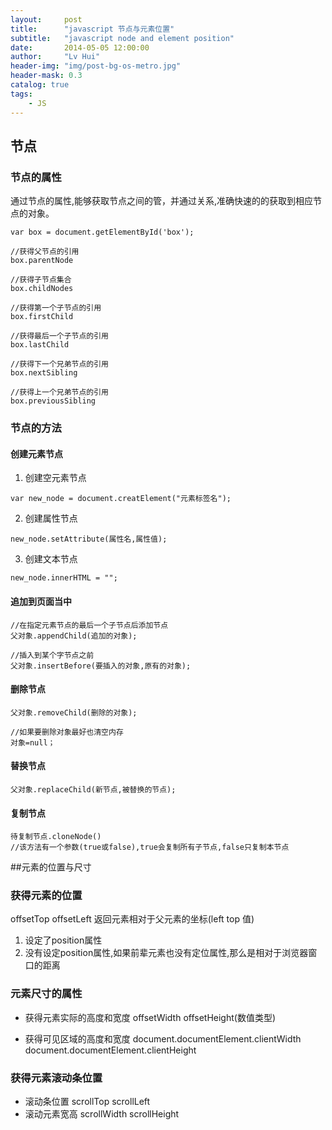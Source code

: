 ```yaml
---
layout:     post
title:      "javascript 节点与元素位置"
subtitle:   "javascript node and element position"
date:       2014-05-05 12:00:00
author:     "Lv Hui"
header-img: "img/post-bg-os-metro.jpg"
header-mask: 0.3
catalog: true
tags:
    - JS
---
```


## 节点

### 节点的属性

通过节点的属性,能够获取节点之间的管，并通过关系,准确快速的的获取到相应节点的对象。

```
var box = document.getElementById('box');

//获得父节点的引用
box.parentNode

//获得子节点集合
box.childNodes

//获得第一个子节点的引用
box.firstChild

//获得最后一个子节点的引用
box.lastChild

//获得下一个兄弟节点的引用
box.nextSibling

//获得上一个兄弟节点的引用
box.previousSibling
```

### 节点的方法

#### 创建元素节点

1. 创建空元素节点
```
var new_node = document.creatElement("元素标签名");
```
2. 创建属性节点
```
new_node.setAttribute(属性名,属性值);
```
3. 创建文本节点
```
new_node.innerHTML = "";
```

#### 追加到页面当中

```
//在指定元素节点的最后一个子节点后添加节点
父对象.appendChild(追加的对象);

//插入到某个字节点之前
父对象.insertBefore(要插入的对象,原有的对象);
```

#### 删除节点

```
父对象.removeChild(删除的对象);

//如果要删除对象最好也清空内存
对象=null；
```

#### 替换节点

```
父对象.replaceChild(新节点,被替换的节点);
```

#### 复制节点

```
待复制节点.cloneNode()
//该方法有一个参数(true或false),true会复制所有子节点,false只复制本节点
```

##元素的位置与尺寸

### 获得元素的位置

offsetTop offsetLeft
返回元素相对于父元素的坐标(left top 值)
1. 设定了position属性
2. 没有设定position属性,如果前辈元素也没有定位属性,那么是相对于浏览器窗口的距离

### 元素尺寸的属性

- 获得元素实际的高度和宽度
offsetWidth offsetHeight(数值类型)

- 获得可见区域的高度和宽度
document.documentElement.clientWidth
document.documentElement.clientHeight

### 获得元素滚动条位置

- 滚动条位置
scrollTop scrollLeft
- 滚动元素宽高
scrollWidth scrollHeight





